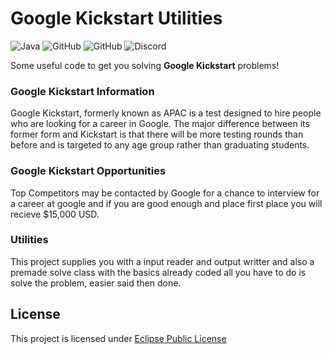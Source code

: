# Google Kickstart Utilities
![Java](https://img.shields.io/badge/java-%23ED8B00.svg?style=for-the-badge&logo=java&logoColor=white)
![GitHub](https://img.shields.io/github/languages/code-size/HyperSkys/Google-Kickstart?color=cyan&label=Size&labelColor=000000&logo=GitHub&style=for-the-badge)
![GitHub](https://img.shields.io/github/license/HyperSkys/Google-Kickstart?color=violet&logo=GitHub&labelColor=000000&style=for-the-badge)
![Discord](https://img.shields.io/discord/898154272636678196?color=5865F2&label=Discord&logo=Discord&labelColor=23272a&style=for-the-badge)

Some useful code to get you solving **Google Kickstart** problems!

### Google Kickstart Information

Google Kickstart, formerly known as APAC is a test designed to hire people who are looking for a career in Google. The major difference between its former form and Kickstart is that there will be more testing rounds than before and is targeted to any age group rather than graduating students.

### Google Kickstart Opportunities

Top Competitors may be contacted by Google for a chance to interview for a career at google and if you are good enough and place first place you will recieve $15,000 USD.

### Utilities

This project supplies you with a input reader and output writter and also a premade solve class with the basics already coded all you have to do is solve the problem, easier said then done.


## License
This project is licensed under [Eclipse Public License](https://github.com/HyperSkys/Google-Kickstart/blob/main/LICENSE)
